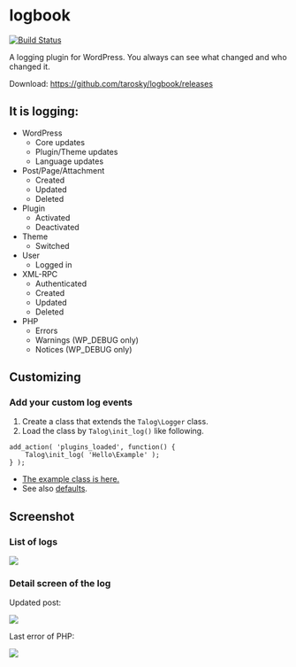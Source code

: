 # logbook

[![Build Status](https://travis-ci.org/tarosky/logbook.svg?branch=master)](https://travis-ci.org/tarosky/logbook)

A logging plugin for WordPress. You always can see what changed and who changed it.

Download: https://github.com/tarosky/logbook/releases

## It is logging:

* WordPress
	* Core updates
	* Plugin/Theme updates
	* Language updates
* Post/Page/Attachment
	* Created
	* Updated
	* Deleted
* Plugin
	* Activated
	* Deactivated
* Theme
	* Switched
* User
	* Logged in
* XML-RPC
	* Authenticated
	* Created
	* Updated
	* Deleted
* PHP
	* Errors
	* Warnings (WP_DEBUG only)
	* Notices (WP_DEBUG only)

## Customizing

### Add your custom log events

1. Create a class that extends the `Talog\Logger` class.
2. Load the class by `Talog\init_log()` like following.

```
add_action( 'plugins_loaded', function() {
	Talog\init_log( 'Hello\Example' );
} );
```

* [The example class is here.](https://github.com/tarosky/logbook/blob/master/example/Example.php)
* See also [defaults](https://github.com/tarosky/logbook/tree/master/src/Logger).

## Screenshot

### List of logs

![](https://www.evernote.com/l/ABUg-wL0wbtAFoQ8dTuN-206ZVeKmSk2NwgB/image.png)

### Detail screen of the log

Updated post:

![](https://www.evernote.com/l/ABWIQoGQcxdAnaPmKKVHawUxZ3UIJfTs64EB/image.png)

Last error of PHP:

![](https://www.evernote.com/l/ABW7wljExtpNLq2XZ5p72-zKkH7PQ6FBYxQB/image.png)

